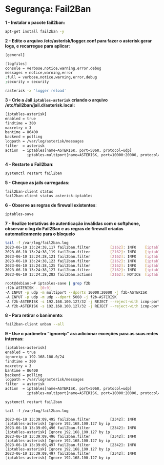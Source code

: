 # Segurança: Fail2Ban

**1 - Instalar o pacote fail2ban:**

```bash
apt-get install fail2ban -y
```

**2 - Edite o arquivo /etc/asterisk/logger.conf para fazer o asterisk gerar logs, e recarregue para aplicar:**

```bash
[general]

[logfiles]
console = verbose,notice,warning,error,debug
messages = notice,warning,error
;full = verbose,notice,warning,error,debug
;security = security
```

```bash
rasterisk -x 'logger reload'
```
 
**3 - Crie a Jail `iptables-asterisk` criando o arquivo /etc/fail2ban/jail.d/asterisk.local:**

```bash
[iptables-asterisk]
enabled = true
findtime = 300
maxretry = 3
bantime = 86400
backend = polling
logpath = /var/log/asterisk/messages
filter  = asterisk
action  = iptables[name=ASTERISK, port=5060, protocol=udp]
          iptables-multiport[name=ASTERISK, port=10000:20000, protocol=udp]
```

**4 - Restarte o Fail2ban**:
```bash
systemctl restart fail2ban
```

**5 - Cheque as jails carregadas**:

```bash
fail2ban-client status 
fail2ban-client status asterisk-iptables
```

**6 - Observe as regras de firewall existentes**:

```bash
iptables-save
```
**7 - Realize tentativas de autenticação inválidas com o softphone, observar o log do Fail2Ban e as regras de firewall criadas automaticamente para o bloqueio**

```bash
tail -f /var/log/fail2ban.log 
2023-06-10 13:24:38,117 fail2ban.filter         [2162]: INFO    [iptables-asterisk] Found 192.168.100.127 - 2023-06-10 13:24:37
2023-06-10 13:24:38,119 fail2ban.filter         [2162]: INFO    [iptables-asterisk] Found 192.168.100.127 - 2023-06-10 13:24:37
2023-06-10 13:24:38,121 fail2ban.filter         [2162]: INFO    [iptables-asterisk] Found 192.168.100.127 - 2023-06-10 13:24:37
2023-06-10 13:24:38,123 fail2ban.filter         [2162]: INFO    [iptables-asterisk] Found 192.168.100.127 - 2023-06-10 13:24:37
2023-06-10 13:24:38,125 fail2ban.filter         [2162]: INFO    [iptables-asterisk] Found 192.168.100.127 - 2023-06-10 13:24:37
2023-06-10 13:24:38,127 fail2ban.filter         [2162]: INFO    [iptables-asterisk] Found 192.168.100.127 - 2023-06-10 13:24:37
2023-06-10 13:24:38,282 fail2ban.actions        [2162]: NOTICE  [iptables-asterisk] Ban 192.168.100.127
```

```bash
root@debian:~# iptables-save | grep f2b
:f2b-ASTERISK - [0:0]
-A INPUT -p udp -m multiport --dports 10000:20000 -j f2b-ASTERISK
-A INPUT -p udp -m udp --dport 5060 -j f2b-ASTERISK
-A f2b-ASTERISK -s 192.168.100.127/32 -j REJECT --reject-with icmp-port-unreachable
-A f2b-ASTERISK -s 192.168.100.127/32 -j REJECT --reject-with icmp-port-unreachable

```

**8 - Para retirar o banimento**:

```bash
fail2ban-client unban --all
```
**9 - Use o parâmetro "ignoreip" ara adicionar exceções para as suas redes internas**:

```bash
[iptables-asterisk]
enabled = true
ignoreip = 192.168.100.0/24
findtime = 300
maxretry = 3
bantime = 86400
backend = polling
logpath = /var/log/asterisk/messages
filter  = asterisk
action  = iptables[name=ASTERISK, port=5060, protocol=udp]
          iptables-multiport[name=ASTERISK, port=10000:20000, protocol=udp]
```

```bash
systemctl restart fail2ban 
```

```
tail -f /var/log/fail2ban.log 

2023-06-10 13:39:09,495 fail2ban.filter         [2342]: INFO    [iptables-asterisk] Ignore 192.168.100.127 by ip
2023-06-10 13:39:09,496 fail2ban.filter         [2342]: INFO    [iptables-asterisk] Ignore 192.168.100.127 by ip
2023-06-10 13:39:09,496 fail2ban.filter         [2342]: INFO    [iptables-asterisk] Ignore 192.168.100.127 by ip
2023-06-10 13:39:09,497 fail2ban.filter         [2342]: INFO    [iptables-asterisk] Ignore 192.168.100.127 by ip
2023-06-10 13:39:09,497 fail2ban.filter         [2342]: INFO    [iptables-asterisk] Ignore 192.168.100.127 by ip

